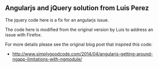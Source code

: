 ## Angularjs and jQuery solution from Luis Perez

The jquery code here is a fix for an angularjs issue.

The code here is modified from the original version by Luis to address an issue with Firefox.

For more details please see the original blog post that inspired this code:

* http://www.simplygoodcode.com/2014/04/angularjs-getting-around-ngapp-limitations-with-ngmodule/
